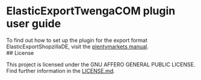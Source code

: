 
# ElasticExportTwengaCOM plugin user guide

<div class="alert alert-info" role="alert">
  To find out how to set up the plugin for the export format ElasticExportShopzillaDE, visit the <a href="https://knowledge.plentymarkets.com/en/markets/price-search-engines/twenga" target="_blank">plentymarkets manual</a>.
</div>
## License

This project is licensed under the GNU AFFERO GENERAL PUBLIC LICENSE. Find further information in the [LICENSE.md](https://github.com/plentymarkets/plugin-elastic-export-twenga-com/blob/master/LICENSE.md).

